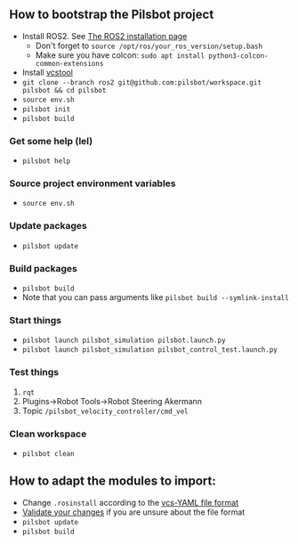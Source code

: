 ## How to bootstrap the Pilsbot project

- Install ROS2. See [The ROS2 installation page](https://index.ros.org/doc/ros2/Installation/)
  - Don't forget to `source /opt/ros/your_ros_version/setup.bash`
  - Make sure you have colcon: `sudo apt install python3-colcon-common-extensions`
- Install [vcstool](https://github.com/dirk-thomas/vcstool)
- `git clone --branch ros2 git@github.com:pilsbot/workspace.git pilsbot && cd pilsbot`
- `source env.sh`
- `pilsbot init`
- `pilsbot build`

### Get some help (lel)

- `pilsbot help`

### Source project environment variables

- `source env.sh`

### Update packages

- `pilsbot update`

### Build packages

- `pilsbot build`
-  Note that you can pass arguments like `pilsbot build --symlink-install`

### Start things

- `pilsbot launch pilsbot_simulation pilsbot.launch.py`
- `pilsbot launch pilsbot_simulation pilsbot_control_test.launch.py`

### Test things
1. `rqt`
2. Plugins->Robot Tools->Robot Steering Akermann
3. Topic `/pilsbot_velocity_controller/cmd_vel`

### Clean workspace

- `pilsbot clean`

## How to adapt the modules to import:

- Change `.rosinstall` according to the [vcs-YAML file format](https://github.com/dirk-thomas/vcstool#exporting-and-importing-sets-of-repositories)
- [Validate your changes](https://github.com/dirk-thomas/vcstool#validate-repositories-file) if you are unsure about the file format
- `pilsbot update`
- `pilsbot build`

